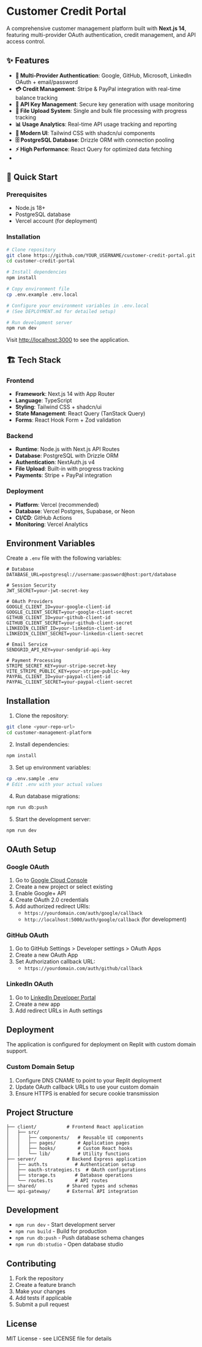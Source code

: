 # Customer Credit Portal

A comprehensive customer management platform built with **Next.js 14**, featuring multi-provider OAuth authentication, credit management, and API access control.

## ✨ Features

- **🔐 Multi-Provider Authentication**: Google, GitHub, Microsoft, LinkedIn OAuth + email/password
- **💳 Credit Management**: Stripe & PayPal integration with real-time balance tracking  
- **🔑 API Key Management**: Secure key generation with usage monitoring
- **📁 File Upload System**: Single and bulk file processing with progress tracking
- **📊 Usage Analytics**: Real-time API usage tracking and reporting
- **🎨 Modern UI**: Tailwind CSS with shadcn/ui components
- **🗄️ PostgreSQL Database**: Drizzle ORM with connection pooling
- **⚡ High Performance**: React Query for optimized data fetching
- 

## 🚀 Quick Start

### Prerequisites
- Node.js 18+ 
- PostgreSQL database
- Vercel account (for deployment)

### Installation

```bash
# Clone repository
git clone https://github.com/YOUR_USERNAME/customer-credit-portal.git
cd customer-credit-portal

# Install dependencies
npm install

# Copy environment file
cp .env.example .env.local

# Configure your environment variables in .env.local
# (See DEPLOYMENT.md for detailed setup)

# Run development server
npm run dev
```

Visit [http://localhost:3000](http://localhost:3000) to see the application.

## 🏗️ Tech Stack

### Frontend
- **Framework**: Next.js 14 with App Router
- **Language**: TypeScript
- **Styling**: Tailwind CSS + shadcn/ui
- **State Management**: React Query (TanStack Query)
- **Forms**: React Hook Form + Zod validation

### Backend  
- **Runtime**: Node.js with Next.js API Routes
- **Database**: PostgreSQL with Drizzle ORM
- **Authentication**: NextAuth.js v4
- **File Upload**: Built-in with progress tracking
- **Payments**: Stripe + PayPal integration

### Deployment
- **Platform**: Vercel (recommended)
- **Database**: Vercel Postgres, Supabase, or Neon
- **CI/CD**: GitHub Actions
- **Monitoring**: Vercel Analytics

## Environment Variables

Create a `.env` file with the following variables:

```env
# Database
DATABASE_URL=postgresql://username:password@host:port/database

# Session Security
JWT_SECRET=your-jwt-secret-key

# OAuth Providers
GOOGLE_CLIENT_ID=your-google-client-id
GOOGLE_CLIENT_SECRET=your-google-client-secret
GITHUB_CLIENT_ID=your-github-client-id
GITHUB_CLIENT_SECRET=your-github-client-secret
LINKEDIN_CLIENT_ID=your-linkedin-client-id
LINKEDIN_CLIENT_SECRET=your-linkedin-client-secret

# Email Service
SENDGRID_API_KEY=your-sendgrid-api-key

# Payment Processing
STRIPE_SECRET_KEY=your-stripe-secret-key
VITE_STRIPE_PUBLIC_KEY=your-stripe-public-key
PAYPAL_CLIENT_ID=your-paypal-client-id
PAYPAL_CLIENT_SECRET=your-paypal-client-secret
```

## Installation

1. Clone the repository:
```bash
git clone <your-repo-url>
cd customer-management-platform
```

2. Install dependencies:
```bash
npm install
```

3. Set up environment variables:
```bash
cp .env.sample .env
# Edit .env with your actual values
```

4. Run database migrations:
```bash
npm run db:push
```

5. Start the development server:
```bash
npm run dev
```

## OAuth Setup

### Google OAuth
1. Go to [Google Cloud Console](https://console.cloud.google.com/)
2. Create a new project or select existing
3. Enable Google+ API
4. Create OAuth 2.0 credentials
5. Add authorized redirect URIs:
   - `https://yourdomain.com/auth/google/callback`
   - `http://localhost:5000/auth/google/callback` (for development)

### GitHub OAuth
1. Go to GitHub Settings > Developer settings > OAuth Apps
2. Create a new OAuth App
3. Set Authorization callback URL:
   - `https://yourdomain.com/auth/github/callback`

### LinkedIn OAuth
1. Go to [LinkedIn Developer Portal](https://developer.linkedin.com/)
2. Create a new app
3. Add redirect URLs in Auth settings

## Deployment

The application is configured for deployment on Replit with custom domain support.

### Custom Domain Setup
1. Configure DNS CNAME to point to your Replit deployment
2. Update OAuth callback URLs to use your custom domain
3. Ensure HTTPS is enabled for secure cookie transmission

## Project Structure

```
├── client/           # Frontend React application
│   ├── src/
│   │   ├── components/   # Reusable UI components
│   │   ├── pages/        # Application pages
│   │   ├── hooks/        # Custom React hooks
│   │   └── lib/          # Utility functions
├── server/           # Backend Express application
│   ├── auth.ts          # Authentication setup
│   ├── oauth-strategies.ts  # OAuth configurations
│   ├── storage.ts       # Database operations
│   └── routes.ts        # API routes
├── shared/           # Shared types and schemas
└── api-gateway/      # External API integration
```

## Development

- `npm run dev` - Start development server
- `npm run build` - Build for production
- `npm run db:push` - Push database schema changes
- `npm run db:studio` - Open database studio

## Contributing

1. Fork the repository
2. Create a feature branch
3. Make your changes
4. Add tests if applicable
5. Submit a pull request

## License

MIT License - see LICENSE file for details
